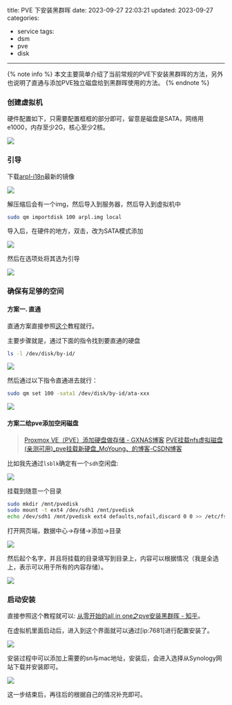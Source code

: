 title: PVE 下安装黑群晖
date: 2023-09-27 22:03:21
updated: 2023-09-27
categories:
- service
tags:
- dsm
- pve
- disk

---

{% note info %} 本文主要简单介绍了当前常规的PVE下安装黑群晖的方法，另外也说明了直通与添加PVE独立磁盘给到黑群晖使用的方法。 {% endnote %}

<!-- more -->

### 创建虚拟机

硬件配置如下，只需要配置框框的部分即可，留意是磁盘是SATA，网络用e1000，内存至少2G，核心至少2核。

![](/img/pve_install_pve_cf4a6fc3_0.png)

### 引导

下载[arpl-i18n](https://github.com/wjz304/arpl-i18n/releases)最新的镜像

![](/img/pve_install_pve_f53748da_1.png)

解压缩后会有一个img，然后导入到服务器，然后导入到虚拟机中

```bash
sudo qm importdisk 100 arpl.img local
```

导入后，在硬件的地方，双击，改为SATA模式添加

![](/img/pve_install_pve_6f6dad86_2.png)

然后在选项处将其选为引导

![](/img/pve_install_pve_b57569c3_3.png)

### 确保有足够的空间

#### 方案一. 直通

直通方案直接参照[这个](https://senjianlu.com/2020/01/pve-synology/)教程就行。

主要步骤就是，通过下面的指令找到要直通的硬盘

```bash
ls -l /dev/disk/by-id/
```

![](/img/pve_install_pve_bcd7f9bb_4.png)

然后通过以下指令直通进去就行：

```bash
sudo qm set 100 -sata1 /dev/disk/by-id/ata-xxx
```

![](/img/pve_install_pve_5f196bec_5.png)

#### 方案二给pve添加空闲磁盘

> [Proxmox VE（PVE）添加硬盘做存储 - GXNAS博客](https://wp.gxnas.com/10402.html)
> [PVE挂载nfs虚拟磁盘(亲测可用)\_pve挂载新硬盘\_MoYoung、的博客-CSDN博客](https://blog.csdn.net/yyhyoung/article/details/130707829)

比如我先通过`lsblk`确定有一个`sdh`空闲盘:

![](/img/pve_install_pve_f7e76bfc_6.png)

挂载到随意一个目录

```bash
sudo mkdir /mnt/pvedisk
sudo mount -t ext4 /dev/sdh1 /mnt/pvedisk
echo /dev/sdh1 /mnt/pvedisk ext4 defaults,nofail,discard 0 0 >> /etc/fstab
```

打开网页端，数据中心->存储->添加->目录

![](/img/pve_install_pve_9b3a2827_7.png)

然后起个名字，并且将挂载的目录填写到目录上，内容可以根据情况（我是全选上，表示可以用于所有的内容存储）。

![](/img/pve_install_pve_7e67b652_8.png)

### 启动安装

直接参照这个教程就可以: [从零开始的all in one之pve安装黑群晖 - 知乎](https://zhuanlan.zhihu.com/p/639066104)。

在虚拟机里面启动后，进入到这个界面就可以通过[ip:7681]进行配置安装了。

![](/img/pve_install_pve_cf223436_9.png)

安装过程中可以添加上需要的sn与mac地址，安装后，会进入选择从Synology网站下载并安装即可。

![](/img/pve_install_pve_5927a076_10.png)

这一步结束后，再往后的根据自己的情况补充即可。